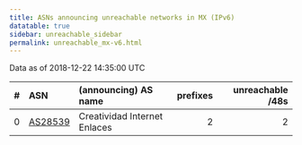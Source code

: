 ```yaml
---
title: ASNs announcing unreachable networks in MX (IPv6)
datatable: true
sidebar: unreachable_sidebar
permalink: unreachable_mx-v6.html
---
```


Data as of 2018-12-22 14:35:00 UTC


<div class="datatable-begin"></div>

|   # | ASN                                    | (announcing) AS name         |   prefixes |   unreachable /48s |
|----:|:---------------------------------------|:-----------------------------|-----------:|-------------------:|
|   0 | [AS28539](unreachable_AS28539-v6.html) | Creatividad Internet Enlaces |          2 |                  2 |

<div class="datatable-end"></div>
